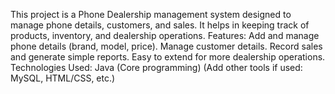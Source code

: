 This project is a Phone Dealership management system designed to manage phone details, customers, and sales.
It helps in keeping track of products, inventory, and dealership operations.
Features:
Add and manage phone details (brand, model, price).
Manage customer details.
Record sales and generate simple reports.
Easy to extend for more dealership operations.
Technologies Used:
Java (Core programming)
(Add other tools if used: MySQL, HTML/CSS, etc.)
